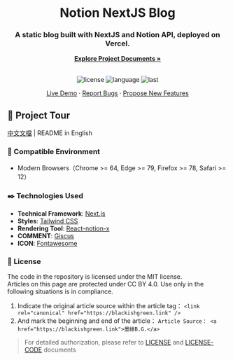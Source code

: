 <h1 align="center">Notion NextJS Blog</h1>
<div align="center">
  <h3>A static blog built with NextJS and Notion API, deployed on Vercel.</h3>
  <a href="https://github.com/BlackishGreen33/Notion-NextJS-Blog"><strong>Explore Project Documents »</strong></a>
  <br />
  <br />
  
  ![license](https://img.shields.io/github/license/BlackishGreen33/Notion-NextJS-Blog)
  ![language](https://img.shields.io/github/languages/top/BlackishGreen33/Notion-NextJS-Blog)
  ![last](https://img.shields.io/github/last-commit/BlackishGreen33/Notion-NextJS-Blog)
  
  <a href="https://blackishgreen.link" target="_blank">Live Demo</a>
  ·
  <a href="https://github.com/BlackishGreen33/Notion-NextJS-Blog/issues">Report Bugs</a>
  ·
  <a href="https://github.com/BlackishGreen33/Notion-NextJS-Blog/issues">Propose New Features</a>
</div>

## 🔖 Project Tour

[中文文檔](./README.md) | README in English

### 🎯 Compatible Environment

- Modern Browsers（Chrome >= 64, Edge >= 79, Firefox >= 78, Safari >= 12）

### ✒️ Technologies Used

- **Technical Framework**: [Next.js](https://nextjs.org)
- **Styles**: [Tailwind CSS](https://www.tailwindcss.cn/)
- **Rendering Tool**: [React-notion-x](https://github.com/NotionX/react-notion-x)
- **COMMENT**: [Giscus](https://giscus.app/zh-CN)
- **ICON**: [Fontawesome](https://fontawesome.com/v6/icons/)

### 📝 License

The code in the repository is licensed under the MIT license.  
Articles on this page are protected under CC BY 4.0. Use only in the following situations is in compliance.

1. Indicate the original article source within the article <head> tag： `<link rel="canonical" href="https://blackishgreen.link" />`
2. And mark the beginning and end of the article： `Article Source： <a href="https://blackishgreen.link">墨綠B.G.</a>`

> For detailed authorization, please refer to [LICENSE](LICENSE) and [LICENSE-CODE](LICENSE-CODE) documents
